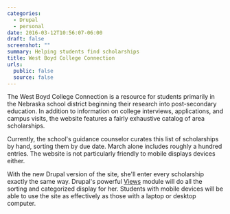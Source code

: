 ```yaml
---
categories:
  - Drupal
  - personal
date: 2016-03-12T10:56:07-06:00
draft: false
screenshot: ""
summary: Helping students find scholarships
title: West Boyd College Connection
urls:
  public: false
  source: false
---
```


The West Boyd College Connection is a resource for students primarily in the Nebraska school district beginning their research into post-secondary education. In addition to information on college interviews, applications, and campus visits, the website features a fairly exhaustive catalog of area scholarships.

Currently, the school's guidance counselor curates this list of scholarships by hand, sorting them by due date. March alone includes roughly a hundred entries. The website is not particularly friendly to mobile displays devices either.

With the new Drupal version of the site, she'll enter every scholarship exactly the same way. Drupal's powerful [Views](https://www.drupal.org/project/views) module will do all the sorting and categorized display for her. Students with mobile devices will be able to use the site as effectively as those with a laptop or desktop computer.
